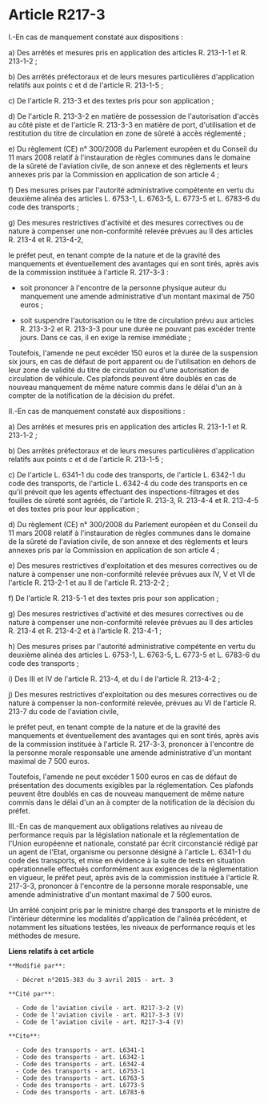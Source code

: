 # Article R217-3

I.-En cas de manquement constaté aux dispositions : 

a) Des arrêtés et mesures pris en application des articles R. 213-1-1 et R. 213-1-2 ; 

b) Des arrêtés préfectoraux et de leurs mesures particulières d'application relatifs aux points c et d de l'article R.
213-1-5 ; 

c) De l'article R. 213-3 et des textes pris pour son application ; 

d) De l'article R. 213-3-2 en matière de possession de l'autorisation d'accès au côté piste et de l'article R. 213-3-3 en
matière de port, d'utilisation et de restitution du titre de circulation en zone de sûreté à accès réglementé ; 

e) Du règlement (CE) n° 300/2008 du Parlement européen et du Conseil du 11 mars 2008 relatif à l'instauration de règles
communes dans le domaine de la sûreté de l'aviation civile, de son annexe et des règlements et leurs annexes pris par la
Commission en application de son article 4 ; 

f) Des mesures prises par l'autorité administrative compétente en vertu du deuxième alinéa des articles L. 6753-1, L. 6763-5,
L. 6773-5 et L. 6783-6 du code des transports ;

g) Des mesures restrictives d'activité et des mesures correctives ou de nature à compenser une non-conformité relevée prévues
au II des articles R. 213-4 et R. 213-4-2, 

le préfet peut, en tenant compte de la nature et de la gravité des manquements et éventuellement des avantages qui en sont
tirés, après avis de la commission instituée à l'article R. 217-3-3 :

- soit prononcer à l'encontre de la personne physique auteur du manquement une amende administrative d'un montant maximal de
750 euros ;

- soit suspendre l'autorisation ou le titre de circulation prévu aux articles R. 213-3-2 et R. 213-3-3 pour une durée ne
pouvant pas excéder trente jours. Dans ce cas, il en exige la remise immédiate ;

Toutefois, l'amende ne peut excéder 150 euros et la durée de la suspension six jours, en cas de défaut de port apparent ou de
l'utilisation en dehors de leur zone de validité du titre de circulation ou d'une autorisation de circulation de véhicule.
Ces plafonds peuvent être doublés en cas de nouveau manquement de même nature commis dans le délai d'un an à compter de la
notification de la décision du préfet. 

II.-En cas de manquement constaté aux dispositions : 

a) Des arrêtés et mesures pris en application des articles R. 213-1-1 et R. 213-1-2 ; 

b) Des arrêtés préfectoraux et de leurs mesures particulières d'application relatifs aux points c et d de l'article R.
213-1-5 ; 

c) De l'article L. 6341-1 du code des transports, de l'article L. 6342-1 du code des transports, de l'article L. 6342-4 du
code des transports en ce qu'il prévoit que les agents effectuant des inspections-filtrages et des fouilles de sûreté sont
agréés, de l'article R. 213-3, R. 213-4-4 et R. 213-4-5 et des textes pris pour leur application ; 

d) Du règlement (CE) n° 300/2008 du Parlement européen et du Conseil du 11 mars 2008 relatif à l'instauration de règles
communes dans le domaine de la sûreté de l'aviation civile, de son annexe et des règlements et leurs annexes pris par la
Commission en application de son article 4 ; 

e) Des mesures restrictives d'exploitation et des mesures correctives ou de nature à compenser une non-conformité relevée
prévues aux IV, V et VI de l'article R. 213-2-1 et au II de l'article R. 213-2-2 ; 

f) De l'article R. 213-5-1 et des textes pris pour son application ; 

g) Des mesures restrictives d'activité et des mesures correctives ou de nature à compenser une non-conformité relevée prévues
au II des articles R. 213-4 et R. 213-4-2 et à l'article R. 213-4-1 ; 

h) Des mesures prises par l'autorité administrative compétente en vertu du deuxième alinéa des articles L. 6753-1, L. 6763-5,
L. 6773-5 et L. 6783-6 du code des transports ;

i) Des III et IV de l'article R. 213-4, et du I de l'article R. 213-4-2 ; 

j) Des mesures restrictives d'exploitation ou des mesures correctives ou de nature à compenser la non-conformité relevée,
prévues au VI de l'article R. 213-7 du code de l'aviation civile,

le préfet peut, en tenant compte de la nature et de la gravité des manquements et éventuellement des avantages qui en sont
tirés, après avis de la commission instituée à l'article R. 217-3-3, prononcer à l'encontre de la personne morale responsable
une amende administrative d'un montant maximal de 7 500 euros.

Toutefois, l'amende ne peut excéder 1 500 euros en cas de défaut de présentation des documents exigibles par la
réglementation. Ces plafonds peuvent être doublés en cas de nouveau manquement de même nature commis dans le délai d'un an à
compter de la notification de la décision du préfet.

III.-En cas de manquement aux obligations relatives au niveau de performance requis par la législation nationale et la
réglementation de l'Union européenne et nationale, constaté par écrit circonstancié rédigé par un agent de l'Etat, organisme
ou personne désigné à l'article L. 6341-1 du code des transports, et mise en évidence à la suite de tests en situation
opérationnelle effectués conformément aux exigences de la réglementation en vigueur, le préfet peut, après avis de la
commission instituée à l'article R. 217-3-3, prononcer à l'encontre de la personne morale responsable, une amende
administrative d'un montant maximal de 7 500 euros. 

Un arrêté conjoint pris par le ministre chargé des transports et le ministre de l'intérieur détermine les modalités
d'application de l'alinéa précédent, et notamment les situations testées, les niveaux de performance requis et les méthodes
de mesure.

**Liens relatifs à cet article**

	**Modifié par**:

	  - Décret n°2015-383 du 3 avril 2015 - art. 3

	**Cité par**:

	  - Code de l'aviation civile - art. R217-3-2 (V)
	  - Code de l'aviation civile - art. R217-3-3 (V)
	  - Code de l'aviation civile - art. R217-3-4 (V)

	**Cite**:

	  - Code des transports - art. L6341-1
	  - Code des transports - art. L6342-1
	  - Code des transports - art. L6342-4
	  - Code des transports - art. L6753-1
	  - Code des transports - art. L6763-5
	  - Code des transports - art. L6773-5
	  - Code des transports - art. L6783-6
